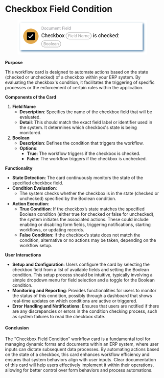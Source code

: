 # Checkbox Field Condition

<figure><img src="../../../../.gitbook/assets/userlmn_b689c7ce31284b4635be85f674a90917.png" alt=""><figcaption></figcaption></figure>

**Purpose**

This workflow card is designed to automate actions based on the state (checked or unchecked) of a checkbox within your ERP system. By evaluating the checkbox's condition, it facilitates the triggering of specific processes or the enforcement of certain rules within the application.

**Components of the Card**

1. **Field Name**
   * **Description**: Specifies the name of the checkbox field that will be evaluated.
   * **Detail**: This should match the exact field label or identifier used in the system. It determines which checkbox's state is being monitored.
2. **Boolean**
   * **Description**: Defines the condition that triggers the workflow.
   * **Options**:
     * **True**: The workflow triggers if the checkbox is checked.
     * **False**: The workflow triggers if the checkbox is unchecked.

**Functionality**

* **State Detection**: The card continuously monitors the state of the specified checkbox field.
* **Condition Evaluation**:
  * The system checks whether the checkbox is in the state (checked or unchecked) specified by the Boolean condition.
* **Action Execution**:
  * **True Condition**: If the checkbox’s state matches the specified Boolean condition (either true for checked or false for unchecked), the system initiates the associated actions. These could include enabling or disabling form fields, triggering notifications, starting workflows, or updating records.
  * **False Condition**: If the checkbox’s state does not match the condition, alternative or no actions may be taken, depending on the workflow setup.

**User Interactions**

* **Setup and Configuration**: Users configure the card by selecting the checkbox field from a list of available fields and setting the Boolean condition. This setup process should be intuitive, typically involving a simple dropdown menu for field selection and a toggle for the Boolean condition.
* **Monitoring and Reporting**: Provides functionalities for users to monitor the status of this condition, possibly through a dashboard that shows real-time updates on which conditions are active or triggered.
* **Error Handling and Notifications**: Ensures that users are notified if there are any discrepancies or errors in the condition checking process, such as system failures to read the checkbox state.

#### Conclusion

The "Checkbox Field Condition" workflow card is a fundamental tool for managing dynamic forms and documents within an ERP system, where user inputs can dictate subsequent data processes. By automating actions based on the state of a checkbox, this card enhances workflow efficiency and ensures that system behaviors align with user inputs. Clear documentation of this card will help users effectively implement it within their operations, allowing for better control over form behaviors and process automations.

